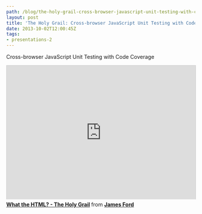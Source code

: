 ```yaml
---
path: /blog/the-holy-grail-cross-browser-javascript-unit-testing-with-code-coverage-metrics/
layout: post
title: 'The Holy Grail: Cross-browser JavaScript Unit Testing with Code Coverage Metrics'
date: 2013-10-02T12:00:45Z
tags:
- presentations-2
---
```


Cross-browser JavaScript Unit Testing with Code Coverage

<iframe style="border: 1px solid #CCC; border-width: 1px 1px 0; margin-bottom: 5px; max-width: 100%;width: 100%;" src="https://www.slideshare.net/slideshow/embed_code/26790652" width="427" height="356" frameborder="0" marginwidth="0" marginheight="0" scrolling="no" allowfullscreen="allowfullscreen"> </iframe>
<div style="margin-bottom: 5px;"><strong> <a title="What the HTML? - The Holy Grail" href="https://www.slideshare.net/psyked/what-the-html-1" target="_blank">What the HTML? - The Holy Grail</a> </strong> from <strong><a href="https://www.slideshare.net/psyked" target="_blank">James Ford</a></strong></div>